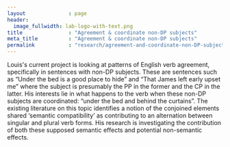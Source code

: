 ```yaml
---
layout              : page
header:
  image_fullwidth: lab-logo-with-text.png
title               : "Agreement & coordinate non-DP subjects"
meta_title          : "Agreement & coordinate non-DP subjects"
permalink           : "research/agreement-and-coordinate-non-DP-subjects/"
---
```



Louis's current project is looking at patterns of English verb agreement, specifically in sentences with non-DP subjects. These are sentences such as “Under the bed is a good place to hide” and “That James left early upset me” where the subject is presumably the PP in the former and the CP in the latter. His interests lie in what happens to the verb when these non-DP subjects are coordinated: “under the bed and behind the curtains”. The existing literature on this topic identifies a notion of the conjoined elements shared ‘semantic compatibility’ as contributing to an alternation between singular and plural verb forms. His research is investigating the contribution of both these supposed semantic effects and potential non-semantic effects. 